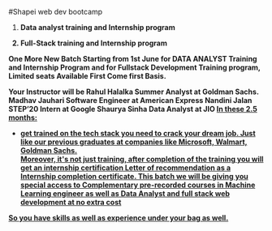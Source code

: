 #Shapei web dev bootcamp

1) <b>Data analyst training and Internship program<b>

2) Full-Stack training and Internship program

One More New Batch Starting from 1st June for DATA ANALYST Training and Internship  Program and for Fullstack Development Training  program, 
Limited seats Available First Come first Basis.

Your Instructor will be 
Rahul Halalka Summer Analyst at Goldman Sachs.
Madhav Jauhari Software Engineer at American Express
Nandini Jalan STEP’20 Intern at Google
Shaurya Sinha Data Analyst at JIO
<a href="google.com">
In these 2.5 months:
-  get trained on the tech stack you need to crack your dream job. Just like our previous graduates at companies like Microsoft, Walmart, Goldman Sachs. 	
 Moreover, it's not just training, after completion of the training you will get an internship certification Letter of recommendation as a Internship completion certificate. 
This batch we will be giving you special access to Complementary pre-recorded courses in Machine Learning engineer as well as Data Analyst and full stack web development at no extra cost

So you have skills as well as experience under your bag as well.

